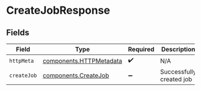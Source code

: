 # CreateJobResponse


## Fields

| Field                                                              | Type                                                               | Required                                                           | Description                                                        |
| ------------------------------------------------------------------ | ------------------------------------------------------------------ | ------------------------------------------------------------------ | ------------------------------------------------------------------ |
| `httpMeta`                                                         | [components.HTTPMetadata](../../models/components/httpmetadata.md) | :heavy_check_mark:                                                 | N/A                                                                |
| `createJob`                                                        | [components.CreateJob](../../models/components/createjob.md)       | :heavy_minus_sign:                                                 | Successfully created job                                           |